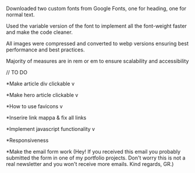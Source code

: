 Downloaded two custom fonts from Google Fonts, one for heading, one for normal text.

Used the variable version of the font to implement all the font-weight faster and make the code cleaner.

All images were compressed and converted to webp versions ensuring best performance and best practices.

Majority of measures are in rem or em to ensure scalability and accessibility 








// TO DO

*Make article div clickable v

*Make hero article clickable v

*How to use favicons v

*Inserire link mappa & fix all links

*Implement javascript functionality v

*Responsiveness

*Make the email form work (Hey! If you received this email you probably submitted the form in one of my portfolio projects. Don't worry this is not a real newsletter and you won't receive more emails. Kind regards, GR.)
